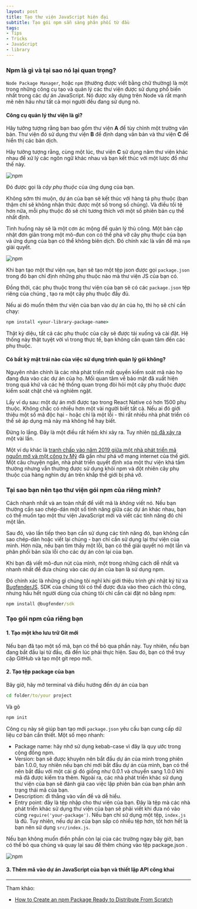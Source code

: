 ```yaml
---
layout: post
title: Tạo thư viện JavaScript hiện đại
subtitle: Tạo gói npm sẵn sàng phân phối từ đầu
tags:
- Tips
- Tricks
- JavaScript
- library
---
```


### Npm là gì và tại sao nó lại quan trọng?

`Node Package Manager`, hoặc `npm` (thường được viết bằng chữ thường) là một trong những công cụ tạo và quản lý các thư viện được sử dụng phổ biến nhất trong các dự án JavaScript. Nó được xây dựng trên Node và rất mạnh mẽ nên hầu như tất cả mọi người đều đang sử dụng nó.

#### Công cụ quản lý thư viện là gì?

Hãy tưởng tượng rằng bạn bao gồm thư viện **A** để tùy chỉnh một trường văn bản. Thư viện đó sử dụng thư viện **B** để định dạng văn bản và thư viện **C** để hiển thị các bản dịch.

Hãy tưởng tượng rằng, cùng một lúc, thư viện **C** sử dụng năm thư viện khác nhau để xử lý các ngôn ngữ khác nhau và bạn kết thúc với một lược đồ như thế này.

![npm](https://boxxv.github.io/img/posts/dependency-tree.png "Node Package Manager")

Đó được gọi là _cây phụ thuộc_ của ứng dụng của bạn.

Không sớm thì muộn, dự án của bạn sẽ kết thúc với hàng tá phụ thuộc (bạn thậm chí sẽ không nhận thức được một số trong số chúng). Và điều tồi tệ hơn nữa, mỗi phụ thuộc đó sẽ chỉ tương thích với một số phiên bản cụ thể nhất định.

Tình huống này sẽ là một cơn ác mộng để quản lý thủ công. Một bản cập nhật đơn giản trong một mô-đun con có thể phá vỡ cây phụ thuộc của bạn và ứng dụng của bạn có thể không biên dịch. Đó chính xác là vấn đề mà `npm` giải quyết.

![npm](https://boxxv.github.io/img/posts/dependency-tree-wrong.png "Node Package Manager")

Khi bạn tạo một thư viện `npm`, bạn sẽ tạo một tệp json được gọi `package.json` trong đó bạn chỉ định những phụ thuộc nào mà thư viện JS của bạn có.

Đồng thời, các phụ thuộc trong thư viện của bạn sẽ có các `package.json` tệp riêng của chúng , tạo ra một cây phụ thuộc đầy đủ.

Nếu ai đó muốn thêm thư viện của bạn vào dự án của họ, thì họ sẽ chỉ cần chạy:

```bat
npm install <your-library-package-name>
```

Thật kỳ diệu, tất cả các phụ thuộc của cây sẽ được tải xuống và cài đặt. Hệ thống này thật tuyệt vời vì trong thực tế, bạn không cần quan tâm đến các phụ thuộc.

#### Có bất kỳ mặt trái nào của việc sử dụng trình quản lý gói không?

Nguyên nhân chính là các nhà phát triển mất quyền kiểm soát mã nào họ đang đưa vào các dự án của họ. Mối quan tâm về bảo mật đã xuất hiện trong quá khứ và các hệ thống quan trọng đòi hỏi một cây phụ thuộc được kiểm soát chặt chẽ và nghiêm ngặt.

Lấy ví dụ sau: một dự án mới được tạo trong React Native có hơn 1500 phụ thuộc. Không chắc có nhiều hơn một vài người biết tất cả. Nếu ai đó giới thiệu một số mã độc hại - hoặc chỉ là một lỗi - thì rất nhiều nhà phát triển có thể sẽ áp dụng mã này mà không hề hay biết.

Đừng lo lắng. Đây là một điều rất hiếm khi xảy ra. Tuy nhiên [nó đã xảy ra](https://www.zdnet.com/article/microsoft-spots-malicious-npm-package-stealing-data-from-unix-systems/) một vài lần.

Một ví dụ khác là [tranh chấp vào năm 2019 giữa một nhà phát triển mã nguồn mở và một công ty Mỹ](https://arstechnica.com/information-technology/2016/03/rage-quit-coder-unpublished-17-lines-of-javascript-and-broke-the-internet/) đã gần như phá vỡ mạng internet của thế giới. Một câu chuyện ngắn, nhà phát triển quyết định xóa một thư viện khá tầm thường nhưng vẫn thường được sử dụng khỏi npm và đột nhiên cây phụ thuộc của hàng nghìn dự án trên khắp thế giới bị phá vỡ.


### Tại sao bạn nên tạo thư viện gói npm của riêng mình?

Cách nhanh nhất và an toàn nhất để viết mã là _không_ viết nó. Nếu bạn thường cần sao chép-dán một số tính năng giữa các dự án khác nhau, bạn có thể muốn tạo một thư viện JavaScript mới và viết các tính năng đó chỉ một lần.

Sau đó, vào lần tiếp theo bạn cần sử dụng các tính năng đó, bạn không cần sao chép-dán hoặc viết lại chúng - bạn chỉ cần sử dụng lại thư viện của mình. Hơn nữa, nếu bạn tìm thấy một lỗi, bạn có thể giải quyết nó một lần và phân phối bản sửa lỗi cho các dự án còn lại của bạn.

Khi bạn đã viết mô-đun nút của mình, một trong những cách dễ nhất và nhanh nhất để đưa chúng vào các dự án của bạn là sử dụng npm.

Đó chính xác là những gì chúng tôi nghĩ khi giới thiệu trình ghi nhật ký từ xa [BugfenderJS](https://bugfender.com/platforms/javascript/). SDK của chúng tôi có thể được đưa vào theo cách thủ công, nhưng hầu hết người dùng của chúng tôi chỉ cần cài đặt nó bằng npm:

```bat
npm install @bugfender/sdk
```


### Tạo gói npm của riêng bạn

#### 1. Tạo một kho lưu trữ Git mới

Nếu bạn đã tạo một số mã, bạn có thể bỏ qua phần này. Tuy nhiên, nếu bạn đang bắt đầu lại từ đầu, đã đến lúc phải thực hiện. Sau đó, bạn có thể truy cập GitHub và tạo một git repo mới.

#### 2. Tạo tệp package của bạn

Bây giờ, hãy mở terminal và điều hướng đến dự án của bạn

```bat
cd folder/to/your project
```

Và gõ

```bat
npm init
```

Công cụ này sẽ giúp bạn tạo mới `package.json` yêu cầu bạn cung cấp dữ liệu cơ bản cần thiết. Một số mẹo nhanh:

- Package name: hãy nhớ sử dụng kebab-case vì đây là quy ước trong cộng đồng npm.
- Version: bạn sẽ được khuyên nên bắt đầu dự án của mình trong phiên bản 1.0.0, tuy nhiên nếu bạn chỉ mới bắt đầu dự án của mình, bạn có thể nên bắt đầu với một cái gì đó giống như 0.0.1 và chuyển sang 1.0.0 khi mã đã được kiểm tra thêm. Ngoài ra, các nhà phát triển khác sử dụng thư viện của bạn sẽ đánh giá cao việc lập phiên bản của bạn phản ánh trạng thái mã của bạn.
- Description: đi thẳng vào vấn đề và dễ hiểu.
- Entry point: đây là tệp nhập cho thư viện của bạn. Đây là tệp mà các nhà phát triển khác sử dụng thư viện của bạn sẽ phải viết khi đưa nó vào cùng `reguire('your-package')`. Nếu bạn chỉ sử dụng một tệp, `index.js` là đủ. Tuy nhiên, nếu dự án của bạn sắp có nhiều tệp hơn, tốt hơn hết là bạn nên sử dụng `src/index.js`.

Nếu bạn không muốn điền phần còn lại của các trường ngay bây giờ, bạn có thể bỏ qua chúng và quay lại sau để thêm chúng vào tệp package.json .

![npm](https://boxxv.github.io/img/posts/npm-package-creation-console-1.png "Node Package Manager")

#### 3. Thêm mã vào dự án JavaScript của bạn và thiết lập API công khai


-----
Tham khảo:
- [How to Create an npm Package Ready to Distribute From Scratch](https://bugfender.com/blog/how-to-create-an-npm-package/)